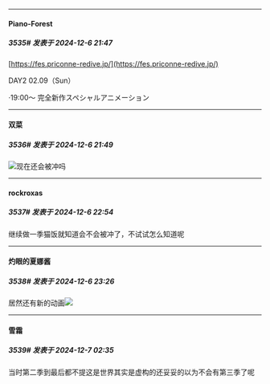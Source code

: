 ﻿
*****

####  Piano-Forest  
##### 3535#       发表于 2024-12-6 21:47

[https://fes.priconne-redive.jp/](https://fes.priconne-redive.jp/)

DAY2 02.09（Sun）

·19:00～ 完全新作スペシャルアニメーション

*****

####  双菜  
##### 3536#       发表于 2024-12-6 21:49

<img src="https://static.saraba1st.com/image/smiley/face2017/037.png" referrerpolicy="no-referrer">现在还会被冲吗


*****

####  rockroxas  
##### 3537#       发表于 2024-12-6 22:54

继续做一季猫饭就知道会不会被冲了，不试试怎么知道呢


*****

####  灼眼的夏娜酱  
##### 3538#       发表于 2024-12-6 23:26

居然还有新的动画<img src="https://static.saraba1st.com/image/smiley/face2017/180.png" referrerpolicy="no-referrer">


*****

####  雪霜  
##### 3539#       发表于 2024-12-7 02:35

当时第二季到最后都不提这是世界其实是虚构的还妥妥的以为不会有第三季了呢

